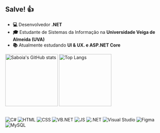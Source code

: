 ## Salve! 👍
- **💻** Desenvolvedor **.NET**
- **🎓** Estudante de Sistemas da Informação na **Universidade Veiga de Almeida (UVA)**
- **📚** Atualmente estudando **UI & UX. e ASP.NET Core**

<div>
  <img src="https://github-readme-stats.vercel.app/api?username=lucassaboia&show_icons=true&theme=tokyonight" alt="Saboia's GitHub stats" height="165">
  <img src="https://github-readme-stats.vercel.app/api/top-langs/?username=lucassaboia&layout=compact&theme=tokyonight&langs_count=6" alt="Top Langs" height="165">
</div>
<br>

  ![C#](https://img.shields.io/badge/C%23-239120?style=for-the-badge&logo=c-sharp&logoColor=white&color=6C63FF)
![HTML](https://img.shields.io/badge/HTML5-E34F26?style=for-the-badge&logo=html5&logoColor=white&color=6C63FF)
![CSS](https://img.shields.io/badge/CSS3-1572B6?style=for-the-badge&logo=css3&logoColor=white&color=6C63FF)
![VB.NET](https://img.shields.io/badge/VB.NET-5C2D91?style=for-the-badge&logo=dotnet&logoColor=white&color=6C63FF)
![JS](https://img.shields.io/badge/JavaScript-F7DF1E?style=for-the-badge&logo=javascript&logoColor=white&color=6C63FF)
![.NET](https://img.shields.io/badge/.NET-512BD4?style=for-the-badge&logo=dotnet&logoColor=white&color=6C63FF)
![Visual Studio](https://img.shields.io/badge/Visual%20Studio-5C2D91?style=for-the-badge&logo=visual-studio&logoColor=white&color=6C63FF)
![Figma](https://img.shields.io/badge/Figma-F24E1E?style=for-the-badge&logo=figma&logoColor=white&color=6C63FF)
![MySQL](https://img.shields.io/badge/MySQL-4479A1?style=for-the-badge&logo=mysql&logoColor=white&color=6C63FF)


